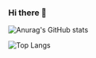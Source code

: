 ### Hi there 👋

![Anurag's GitHub stats](https://github-readme-stats.vercel.app/api?username=JJerome-NM&theme=shadow_blue&show_icons=true)

![Top Langs](https://github-readme-stats.vercel.app/api/top-langs/?username=JJerome-NM&layout=compact&theme=shadow_blue)
